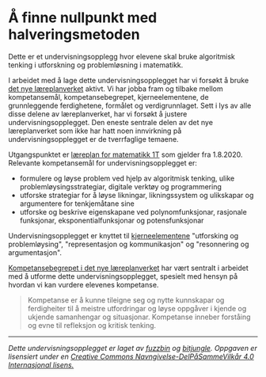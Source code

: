 # Å finne nullpunkt med halveringsmetoden

Dette er et undervisningsopplegg hvor elevene skal bruke algoritmisk tenking i utforskning og problemløsning i matematikk.

I arbeidet med å lage dette undervisningsopplegget har vi forsøkt å bruke [det nye læreplanverket](https://www.udir.no/laring-og-trivsel/lareplanverket/) aktivt. Vi har jobba fram og tilbake mellom kompetansemål, kompetansebegrepet, kjerneelementene, de grunnleggende ferdighetene, formålet og verdigrunnlaget. Sett i lys av alle disse delene av læreplanverket, har vi forsøkt å justere undervisningsopplegget. Den eneste sentrale delen av det nye læreplanverket som ikke har hatt noen innvirkning på undervisningsopplegget er de tverrfaglige temaene.

Utgangspunktet er [læreplan for matematikk 1T](https://www.udir.no/lk20/mat09-01) som gjelder fra 1.8.2020. Relevante kompetansemål for undervisningsopplegget er:

* formulere og løyse problem ved hjelp av algoritmisk tenking, ulike problemløysingsstrategiar, digitale verktøy og programmering
* utforske strategiar for å løyse likningar, likningssystem og ulikskapar og argumentere for tenkjemåtane sine
* utforske og beskrive eigenskapane ved polynomfunksjonar, rasjonale funksjonar, eksponentialfunksjonar og potensfunksjonar

Undervisningsopplegget er knyttet til [kjerneelementene](https://www.udir.no/lk20/mat09-01/om-faget/kjerneelementer) "utforsking og problemløysing", "representasjon og kommunikasjon" og "resonnering og argumentasjon".

[Kompetansebegrepet i det nye læreplanverket](https://www.udir.no/lk20/overordnet-del/prinsipper-for-laring-utvikling-og-danning/kompetanse-i-fagene/?kode=mat09-01&lang=nno) har vært sentralt i arbeidet med å utforme dette undervisningsopplegget, spesielt med hensyn på hvordan vi kan vurdere elevenes kompetanse.

> Kompetanse er å kunne tileigne seg og nytte kunnskapar og ferdigheiter til å meistre utfordringar og løyse oppgåver i kjende og ukjende samanhengar og situasjonar. Kompetanse inneber forståing og evne til refleksjon og kritisk tenking.

---

_Dette undervisningsopplegget er laget av [fuzzbin](https://github.com/fuzzbin) og [bitjungle](https://github.com/bitjungle). Oppgaven er lisensiert under en [Creative Commons Navngivelse-DelPåSammeVilkår 4.0 Internasjonal lisens.](http://creativecommons.org/licenses/by-sa/4.0/)_